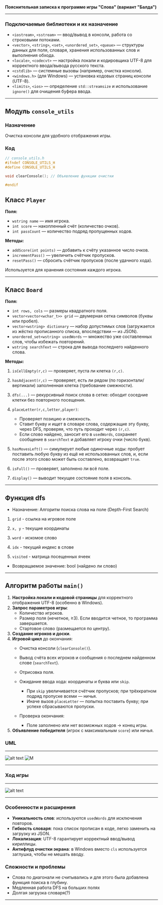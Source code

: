 **Пояснительная записка к программе игры "Слова" (вариант "Балда")**

---

### Подключаемые библиотеки и их назначение

* `<iostream>`, `<sstream>` — ввод/вывод в консоли, работа со строковыми потоками.
* `<vector>`, `<string>`, `<set>`, `<unordered_set>`, `<queue>` — структуры данных для поля, словаря, хранения использованных слов и выполнения обхода.
* `<locale>`, `<codecvt>` — настройка локали и кодировщика UTF-8 для корректного ввода/вывода русского текста.
* `<cstdlib>` — системные вызовы (например, очистка консоли).
* `<windows.h>` (для Windows) — установка кодовых страниц консоли (UTF-8).
* `<limits>`, `<ios>` — определение `std::streamsize` и использование `ignore()` для очищения буфера ввода.

---

## Модуль `console_utils`
### Назначение
Очистка консоли для удобного отображения игры.

### Код
```cpp
// console_utils.h
#ifndef CONSOLE_UTILS_H
#define CONSOLE_UTILS_H

void clearConsole(); // Объявление функции очистки

#endif
```

##  Класс `Player`

**Поля:**

* `wstring name` — имя игрока.
* `int score` — накопленный счёт (количество очков).
* `int passCount` — количество подряд пропущенных ходов.

**Методы:**

* `addScore(int points)` — добавить к счёту указанное число очков.
* `incrementPass()` — увеличить счётчик пропусков.
* `resetPass()` — сбросить счётчик пропусков (после удачного хода).

Используется для хранения состояния каждого игрока.

---

## Класс `Board`

**Поля:**

* `int rows, cols` — размеры квадратного поля.
* `vector<vector<wchar_t>> grid` — двумерная сетка символов (буквы или пробел).
* `vector<wstring> dictionary` — набор допустимых слов (загружается из жёстко прописанного списка, впоследствии — из JSON).
* `unordered_set<wstring> usedWords` — множество уже составленных слов, чтобы избежать повторений.
* `wstring searchText` — строка для вывода последнего найденного слова.

**Методы:**

1. `isCellEmpty(r,c)` — проверяет, пуста ли клетка `(r,c)`.
2. `hasAdjacent(r,c)` — проверяет, есть ли рядом (по горизонтали/вертикали) заполненная клетка (требование смежности).
3. `dfs(...)` — рекурсивный поиск слова в сетке: обходит соседние клетки без повторного посещения.
4. `placeLetter(r,c,letter,player)`:

   * Проверяет позицию и смежность.
   * Ставит букву и ищет в словаре слова, содержащие эту букву, через DFS, проверяя, что путь проходит через `(r,c)`.
   * Если слово найдено, заносит его в `usedWords`, сохраняет сообщение в `searchText` и добавляет игроку очки (число букв).
5. `hasMovesLeft()` — симулирует любые одиночные ходы: пробует поставить любую букву из ещё не использованных слов, и, если после этого слово может быть составлено, возвращает `true`.
6. `isFull()` — проверяет, заполнено ли всё поле.
7. `display()` — выводит текущее состояние поля в консоль.

---
## Функция dfs
* Назначение: Алгоритм поиска слова на поле (Depth-First Search)

1. `grid` - ссылка на игровое поле

2. `x, y` - текущие координаты

3. `word` - искомое слово

4. `idx` - текущий индекс в слове

5. `visited` - матрица посещенных ячеек

* Возвращаемое значение: bool (найдено ли слово)
---

## Алгоритм работы `main()`

1. **Настройка локали и кодовой страницы** для корректного отображения UTF-8 (особенно в Windows).
2. **Запрос параметров игры**:
   * Количество игроков.
   * Размер поля (нечетное, ≥3). Если вводится четное, то программа завершается.
   * Стартовое слово (размещается по центру).
3. **Создание игроков и доски**.
4. **Игровой цикл** до окончания:
   * Очистка консоли (`clearConsole()`).
   * Вывод счёта всех игроков и сообщения о последнем найденном слове (`searchText`).
   * Отрисовка поля.
   * Ожидание ввода хода: координаты и буква или `skip`.

     * При `skip` увеличивается счётчик пропусков; при трёхкратном подряд пропуске всеми — ничья.
     * Иначе вызов `placeLetter` — попытка поставить букву; при успехе сбрасываются пропуски.
   * Проверка окончания:

     * Поле заполнено или нет возможных ходов → конец игры.
5. **Объявление победителя** (игрок с максимальным `score`) или ничья.

### UML

---
![alt text](image.png)
![М](image2.png)

---
### Ход игры

---
![alt text](shema.png)

---
### Особенности и расширения

* **Уникальность слов**: используются `usedWords` для исключения повторов.
* **Гибкость словаря**: пока список прописан в коде, легко заменить на загрузку из JSON.
* **Локализация**: UTF-8 гарантирует корректный ввод/вывод кириллицы.
* **Антифлуд очистки экрана**: в Windows вместо `cls` используется заглушка, чтобы не мешать вводу.

### Сложности и проблемы
* Слова по диагонали не считывались и для этого была добавлена функция поиска в глубину.
* Медленная работа DFS на больших полях
* Долгая загрузка словаря(?)


---


